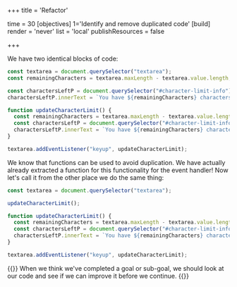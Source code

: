 +++
title = 'Refactor'

time = 30
[objectives]
    1='Identify and remove duplicated code'
[build]
  render = 'never'
  list = 'local'
  publishResources = false

+++

We have two identical blocks of code:

```js {linenos=table,linenostart=1 hl_lines=["2-5", "8-10"]}
const textarea = document.querySelector("textarea");
const remainingCharacters = textarea.maxLength - textarea.value.length;

const charactersLeftP = document.querySelector("#character-limit-info");
charactersLeftP.innerText = `You have ${remainingCharacters} characters remaining`;

function updateCharacterLimit() {
  const remainingCharacters = textarea.maxLength - textarea.value.length;
  const charactersLeftP = document.querySelector("#character-limit-info");
  charactersLeftP.innerText = `You have ${remainingCharacters} characters remaining`;
}

textarea.addEventListener("keyup", updateCharacterLimit);
```

We know that functions can be used to avoid duplication. We have actually already extracted a function for this functionality for the event handler! Now let's call it from the other place we do the same thing:

```js
const textarea = document.querySelector("textarea");

updateCharacterLimit();

function updateCharacterLimit() {
  const remainingCharacters = textarea.maxLength - textarea.value.length;
  const charactersLeftP = document.querySelector("#character-limit-info");
  charactersLeftP.innerText = `You have ${remainingCharacters} characters remaining`;
}

textarea.addEventListener("keyup", updateCharacterLimit);
```

{{<note type="tip" title="Remember">}}
When we think we've completed a goal or sub-goal, we should look at our code and see if we can improve it before we continue.
{{</note>}}
